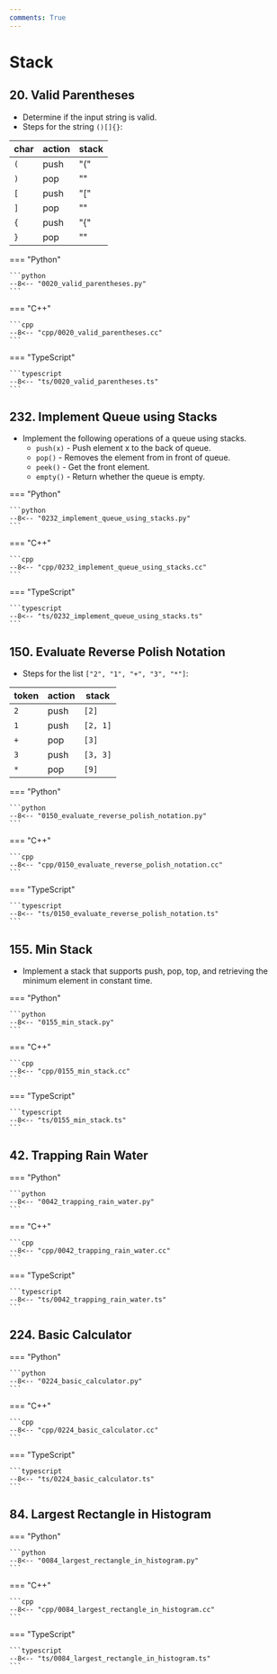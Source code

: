 ```yaml
---
comments: True
---
```


# Stack

## 20. Valid Parentheses

-   Determine if the input string is valid.
-   Steps for the string `()[]{}`:

| char | action | stack |
| ---- | ------ | ----- |
| `(`  | push   | "\("  |
| `)`  | pop    | ""    |
| `[`  | push   | "\["  |
| `]`  | pop    | ""    |
| `{`  | push   | "\{"  |
| `}`  | pop    | ""    |

=== "Python"

    ```python
    --8<-- "0020_valid_parentheses.py"
    ```

=== "C++"

    ```cpp
    --8<-- "cpp/0020_valid_parentheses.cc"
    ```

=== "TypeScript"

    ```typescript
    --8<-- "ts/0020_valid_parentheses.ts"
    ```

## 232. Implement Queue using Stacks

-   Implement the following operations of a queue using stacks.
    -   `push(x)` - Push element x to the back of queue.
    -   `pop()` - Removes the element from in front of queue.
    -   `peek()` - Get the front element.
    -   `empty()` - Return whether the queue is empty.

=== "Python"

    ```python
    --8<-- "0232_implement_queue_using_stacks.py"
    ```

=== "C++"

    ```cpp
    --8<-- "cpp/0232_implement_queue_using_stacks.cc"
    ```

=== "TypeScript"

    ```typescript
    --8<-- "ts/0232_implement_queue_using_stacks.ts"
    ```

## 150. Evaluate Reverse Polish Notation

-   Steps for the list `["2", "1", "+", "3", "*"]`:

| token | action | stack    |
| ----- | ------ | -------- |
| `2`   | push   | `[2]`    |
| `1`   | push   | `[2, 1]` |
| `+`   | pop    | `[3]`    |
| `3`   | push   | `[3, 3]` |
| `*`   | pop    | `[9]`    |

=== "Python"

    ```python
    --8<-- "0150_evaluate_reverse_polish_notation.py"
    ```

=== "C++"

    ```cpp
    --8<-- "cpp/0150_evaluate_reverse_polish_notation.cc"
    ```

=== "TypeScript"

    ```typescript
    --8<-- "ts/0150_evaluate_reverse_polish_notation.ts"
    ```

## 155. Min Stack

-   Implement a stack that supports push, pop, top, and retrieving the minimum element in constant time.

=== "Python"

    ```python
    --8<-- "0155_min_stack.py"
    ```

=== "C++"

    ```cpp
    --8<-- "cpp/0155_min_stack.cc"
    ```

=== "TypeScript"

    ```typescript
    --8<-- "ts/0155_min_stack.ts"
    ```

## 42. Trapping Rain Water

=== "Python"

    ```python
    --8<-- "0042_trapping_rain_water.py"
    ```

=== "C++"

    ```cpp
    --8<-- "cpp/0042_trapping_rain_water.cc"
    ```

=== "TypeScript"

    ```typescript
    --8<-- "ts/0042_trapping_rain_water.ts"
    ```

## 224. Basic Calculator

=== "Python"

    ```python
    --8<-- "0224_basic_calculator.py"
    ```

=== "C++"

    ```cpp
    --8<-- "cpp/0224_basic_calculator.cc"
    ```

=== "TypeScript"

    ```typescript
    --8<-- "ts/0224_basic_calculator.ts"
    ```

## 84. Largest Rectangle in Histogram

=== "Python"

    ```python
    --8<-- "0084_largest_rectangle_in_histogram.py"
    ```

=== "C++"

    ```cpp
    --8<-- "cpp/0084_largest_rectangle_in_histogram.cc"
    ```

=== "TypeScript"

    ```typescript
    --8<-- "ts/0084_largest_rectangle_in_histogram.ts"
    ```
